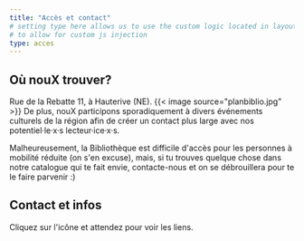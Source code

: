 ```yaml
---
title: "Accès et contact"
# setting type here allows us to use the custom logic located in layouts/acces/single.html
# to allow for custom js injection
type: acces
---
```


## Où nouX trouver?

Rue de la Rebatte 11, à Hauterive (NE). {{< image source="planbiblio.jpg" >}}
De plus, nouX participons sporadiquement à divers événements culturels de la région afin de créer un contact plus large avec nos potentiel·le·x·s lecteur·ice·x·s. 

Malheureusement, la Bibliothèque est difficile d'accès pour les personnes à mobilité réduite (on s'en excuse), mais, si tu trouves quelque chose dans notre catalogue qui te fait envie, contacte-nous et on se débrouillera pour te le faire parvenir :)

## Contact et infos

Cliquez sur l'icône et attendez pour voir les liens.
<!-- Ici seront ajouté automatiquement les liens de contact. -->
